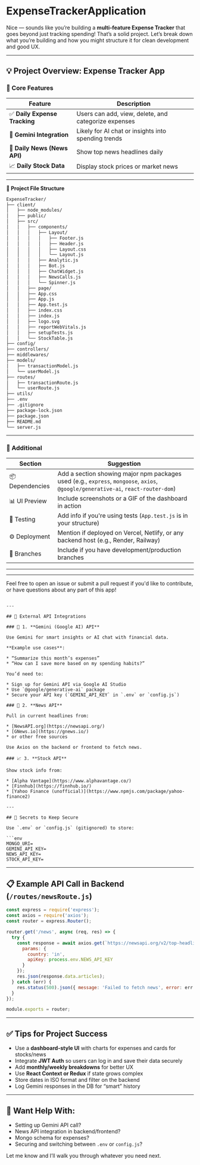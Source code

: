 ﻿# ExpenseTrackerApplication

Nice — sounds like you’re building a **multi-feature Expense Tracker** that goes beyond just tracking spending! That’s a solid project. Let’s break down what you’re building and how you might structure it for clean development and good UX.

---

## 💡 Project Overview: Expense Tracker App

### 🔧 Core Features

| Feature                      | Description                                          |
| ---------------------------- | ---------------------------------------------------- |
| ✅ **Daily Expense Tracking** | Users can add, view, delete, and categorize expenses |
| 🔮 **Gemini Integration**    | Likely for AI chat or insights into spending trends  |
| 📰 **Daily News (News API)** | Show top news headlines daily                        |
| 📈 **Daily Stock Data**      | Display stock prices or market news                  |

---

<summary><strong>📁 Project File Structure</strong></summary>

```bash
ExpenseTracker/
├── client/
│   ├── node_modules/
│   ├── public/
│   ├── src/
│   │   ├── components/
│   │   │   ├── Layout/
│   │   │   │   ├── Footer.js
│   │   │   │   ├── Header.js
│   │   │   │   ├── Layout.css
│   │   │   │   └── Layout.js
│   │   │   ├── Analytic.js
│   │   │   ├── Bot.js
│   │   │   ├── ChatWidget.js
│   │   │   ├── NewsCalls.js
│   │   │   └── Spinner.js
│   │   ├── page/
│   │   ├── App.css
│   │   ├── App.js
│   │   ├── App.test.js
│   │   ├── index.css
│   │   ├── index.js
│   │   ├── logo.svg
│   │   ├── reportWebVitals.js
│   │   ├── setupTests.js
│   │   └── StockTable.js
├── config/
├── controllers/
├── middlewares/
├── models/
│   ├── transactionModel.js
│   └── userModel.js
├── routes/
│   ├── transactionRoute.js
│   └── userRoute.js
├── utils/
├── .env
├── .gitignore
├── package-lock.json
├── package.json
├── README.md
└── server.js
```


---

### 🧠 Additional 

| Section         | Suggestion                                                                                                                        |
| --------------- | --------------------------------------------------------------------------------------------------------------------------------- |
| 📦 Dependencies | Add a section showing major npm packages used (e.g., `express`, `mongoose`, `axios`, `@google/generative-ai`, `react-router-dom`) |
| 📊 UI Preview   | Include screenshots or a GIF of the dashboard in action                                                                           |
| 🧪 Testing      | Add info if you're using tests (`App.test.js` is in your structure)                                                               |
| ⚙️ Deployment   | Mention if deployed on Vercel, Netlify, or any backend host (e.g., Render, Railway)                                               |
| 📂 Branches     | Include if you have development/production branches                                                                               |

---




---
Feel free to open an issue or submit a pull request if you'd like to contribute, or have questions about any part of this app!
```

---

## 🔗 External API Integrations

### 🌟 1. **Gemini (Google AI) API**

Use Gemini for smart insights or AI chat with financial data.

**Example use cases**:

* “Summarize this month’s expenses”
* “How can I save more based on my spending habits?”

You’d need to:

* Sign up for Gemini API via Google AI Studio
* Use `@google/generative-ai` package
* Secure your API key (`GEMINI_API_KEY` in `.env` or `config.js`)

### 🔎 2. **News API**

Pull in current headlines from:

* [NewsAPI.org](https://newsapi.org/)
* [GNews.io](https://gnews.io/)
* or other free sources

Use Axios on the backend or frontend to fetch news.

### 📈 3. **Stock API**

Show stock info from:

* [Alpha Vantage](https://www.alphavantage.co/)
* [Finnhub](https://finnhub.io/)
* [Yahoo Finance (unofficial)](https://www.npmjs.com/package/yahoo-finance2)

---

## 🔐 Secrets to Keep Secure

Use `.env` or `config.js` (gitignored) to store:

```env
MONGO_URI=
GEMINI_API_KEY=
NEWS_API_KEY=
STOCK_API_KEY=
```

---

## 📋 Example API Call in Backend (`/routes/newsRoute.js`)

```js
const express = require('express');
const axios = require('axios');
const router = express.Router();

router.get('/news', async (req, res) => {
  try {
    const response = await axios.get(`https://newsapi.org/v2/top-headlines`, {
      params: {
        country: 'in',
        apiKey: process.env.NEWS_API_KEY
      }
    });
    res.json(response.data.articles);
  } catch (err) {
    res.status(500).json({ message: 'Failed to fetch news', error: err.message });
  }
});

module.exports = router;
```

---

## ✅ Tips for Project Success

* Use a **dashboard-style UI** with charts for expenses and cards for stocks/news
* Integrate **JWT Auth** so users can log in and save their data securely
* Add **monthly/weekly breakdowns** for better UX
* Use **React Context or Redux** if state grows complex
* Store dates in ISO format and filter on the backend
* Log Gemini responses in the DB for “smart” history

---

## 🚀 Want Help With:

* Setting up Gemini API call?
* News API integration in backend/frontend?
* Mongo schema for expenses?
* Securing and switching between `.env` or `config.js`?

Let me know and I’ll walk you through whatever you need next.




